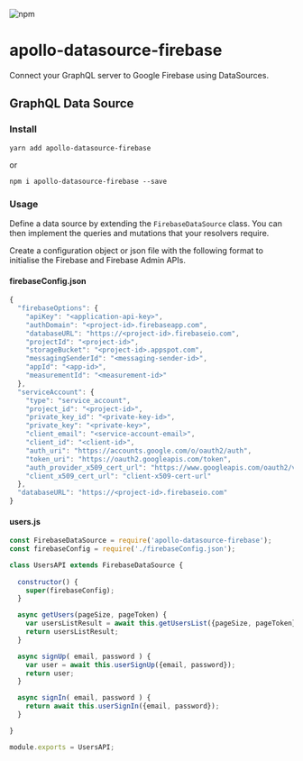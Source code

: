 ![npm](https://img.shields.io/npm/v/apollo-datasource-firebase?color=blue&style=plastic)


# apollo-datasource-firebase

Connect your GraphQL server to Google Firebase using DataSources.

## GraphQL Data Source

### Install

```
yarn add apollo-datasource-firebase
```

or

```
npm i apollo-datasource-firebase --save
```

### Usage

Define a data source by extending the `FirebaseDataSource` class. You can then implement the queries and mutations that your resolvers require.

Create a configuration object or json file with the following format to initialise the Firebase and Firebase Admin APIs.

#### __firebaseConfig.json__
```javascript
{
  "firebaseOptions": {
    "apiKey": "<application-api-key>",
    "authDomain": "<project-id>.firebaseapp.com",
    "databaseURL": "https://<project-id>.firebaseio.com",
    "projectId": "<project-id>",
    "storageBucket": "<project-id>.appspot.com",
    "messagingSenderId": "<messaging-sender-id>",
    "appId": "<app-id>",
    "measurementId": "<measurement-id>"
  },
  "serviceAccount": {
    "type": "service_account",
    "project_id": "<project-id>",
    "private_key_id": "<private-key-id>",
    "private_key": "<private-key>",
    "client_email": "<service-account-email>",
    "client_id": "<client-id>",
    "auth_uri": "https://accounts.google.com/o/oauth2/auth",
    "token_uri": "https://oauth2.googleapis.com/token",
    "auth_provider_x509_cert_url": "https://www.googleapis.com/oauth2/v1/certs",
    "client_x509_cert_url": "client-x509-cert-url"
  },
  "databaseURL": "https://<project-id>.firebaseio.com" 
}
```

#### __users.js__
```javascript
const FirebaseDataSource = require('apollo-datasource-firebase');
const firebaseConfig = require('./firebaseConfig.json');

class UsersAPI extends FirebaseDataSource {
  
  constructor() {
    super(firebaseConfig);
  }

  async getUsers(pageSize, pageToken) {
    var usersListResult = await this.getUsersList({pageSize, pageToken});
    return usersListResult;
  }

  async signUp( email, password ) {
    var user = await this.userSignUp({email, password});
    return user;
  }

  async signIn( email, password ) {
    return await this.userSignIn({email, password});
  }

}

module.exports = UsersAPI;

```
